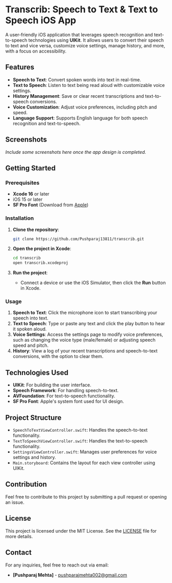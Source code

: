 # Transcrib: Speech to Text & Text to Speech iOS App

A user-friendly iOS application that leverages speech recognition and text-to-speech technologies using **UIKit**. It allows users to convert their speech to text and vice versa, customize voice settings, manage history, and more, with a focus on accessibility.

## Features

- **Speech to Text**: Convert spoken words into text in real-time.
- **Text to Speech**: Listen to text being read aloud with customizable voice settings.
- **History Management**: Save or clear recent transcriptions and text-to-speech conversions.
- **Voice Customization**: Adjust voice preferences, including pitch and speed.
- **Language Support**: Supports English language for both speech recognition and text-to-speech.

## Screenshots

_Include some screenshots here once the app design is completed._

## Getting Started

### Prerequisites

- **Xcode 16** or later
- iOS 15 or later
- **SF Pro Font** (Download from [Apple](https://developer.apple.com/fonts/))

### Installation

1. **Clone the repository**:
   ```bash
   git clone https://github.com/Pushparaj13811/transcrib.git
   ```

2. **Open the project in Xcode**:
   ```bash
   cd transcrib
   open transcrib.xcodeproj
   ```

3. **Run the project**:
   - Connect a device or use the iOS Simulator, then click the **Run** button in Xcode.

### Usage

1. **Speech to Text**: Click the microphone icon to start transcribing your speech into text.
2. **Text to Speech**: Type or paste any text and click the play button to hear it spoken aloud.
3. **Voice Settings**: Access the settings page to modify voice preferences, such as changing the voice type (male/female) or adjusting speech speed and pitch.
4. **History**: View a log of your recent transcriptions and speech-to-text conversions, with the option to clear them.

## Technologies Used

- **UIKit**: For building the user interface.
- **Speech Framework**: For handling speech-to-text.
- **AVFoundation**: For text-to-speech functionality.
- **SF Pro Font**: Apple's system font used for UI design.
  
## Project Structure

- `SpeechToTextViewController.swift`: Handles the speech-to-text functionality.
- `TextToSpeechViewController.swift`: Handles the text-to-speech functionality.
- `SettingsViewController.swift`: Manages user preferences for voice settings and history.
- `Main.storyboard`: Contains the layout for each view controller using UIKit.

## Contribution

Feel free to contribute to this project by submitting a pull request or opening an issue.

## License

This project is licensed under the MIT License. See the [LICENSE](./LICENSE) file for more details.

## Contact

For any inquiries, feel free to reach out via email:
- **[Pushparaj Mehta]** - pushparajmehta002@gmail.com
```
